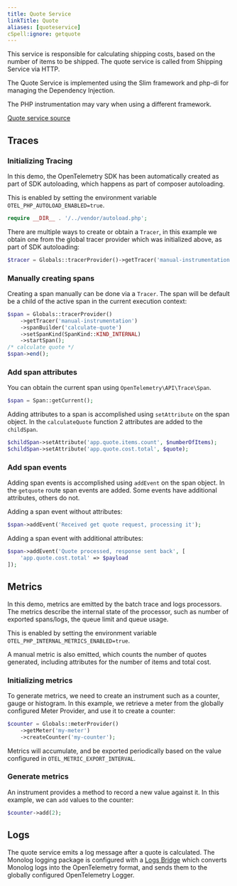 ```yaml
---
title: Quote Service
linkTitle: Quote
aliases: [quoteservice]
cSpell:ignore: getquote
---
```


This service is responsible for calculating shipping costs, based on the number
of items to be shipped. The quote service is called from Shipping Service via
HTTP.

The Quote Service is implemented using the Slim framework and php-di for
managing the Dependency Injection.

The PHP instrumentation may vary when using a different framework.

[Quote service source](https://github.com/open-telemetry/opentelemetry-demo/blob/main/src/quoteservice/)

## Traces

### Initializing Tracing

In this demo, the OpenTelemetry SDK has been automatically created as part of
SDK autoloading, which happens as part of composer autoloading.

This is enabled by setting the environment variable
`OTEL_PHP_AUTOLOAD_ENABLED=true`.

```php
require __DIR__ . '/../vendor/autoload.php';
```

There are multiple ways to create or obtain a `Tracer`, in this example we
obtain one from the global tracer provider which was initialized above, as part
of SDK autoloading:

```php
$tracer = Globals::tracerProvider()->getTracer('manual-instrumentation');
```

### Manually creating spans

Creating a span manually can be done via a `Tracer`. The span will be default be
a child of the active span in the current execution context:

```php
$span = Globals::tracerProvider()
    ->getTracer('manual-instrumentation')
    ->spanBuilder('calculate-quote')
    ->setSpanKind(SpanKind::KIND_INTERNAL)
    ->startSpan();
/* calculate quote */
$span->end();
```

### Add span attributes

You can obtain the current span using `OpenTelemetry\API\Trace\Span`.

```php
$span = Span::getCurrent();
```

Adding attributes to a span is accomplished using `setAttribute` on the span
object. In the `calculateQuote` function 2 attributes are added to the
`childSpan`.

```php
$childSpan->setAttribute('app.quote.items.count', $numberOfItems);
$childSpan->setAttribute('app.quote.cost.total', $quote);
```

### Add span events

Adding span events is accomplished using `addEvent` on the span object. In the
`getquote` route span events are added. Some events have additional attributes,
others do not.

Adding a span event without attributes:

```php
$span->addEvent('Received get quote request, processing it');
```

Adding a span event with additional attributes:

```php
$span->addEvent('Quote processed, response sent back', [
    'app.quote.cost.total' => $payload
]);
```

## Metrics

In this demo, metrics are emitted by the batch trace and logs processors. The
metrics describe the internal state of the processor, such as number of exported
spans/logs, the queue limit and queue usage.

This is enabled by setting the environment variable
`OTEL_PHP_INTERNAL_METRICS_ENABLED=true`.

A manual metric is also emitted, which counts the number of quotes generated,
including attributes for the number of items and total cost.

### Initializing metrics

To generate metrics, we need to create an instrument such as a counter, gauge or
histogram. In this example, we retrieve a meter from the globally configured
Meter Provider, and use it to create a counter:

```php
$counter = Globals::meterProvider()
    ->getMeter('my-meter')
    ->createCounter('my-counter');
```

Metrics will accumulate, and be exported periodically based on the value
configured in `OTEL_METRIC_EXPORT_INTERVAL`.

### Generate metrics

An instrument provides a method to record a new value against it. In this
example, we can `add` values to the counter:

```php
$counter->add(2);
```

## Logs

The quote service emits a log message after a quote is calculated. The Monolog
logging package is configured with a
[Logs Bridge](/docs/concepts/signals/logs/#log-appender--bridge) which converts
Monolog logs into the OpenTelemetry format, and sends them to the globally
configured OpenTelemetry Logger.
